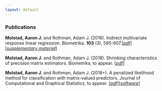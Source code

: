 ```yaml
---
layout: default
---
```

### Publications

**Molstad, Aaron J.** and Rothman, Adam J. (2016). Indirect multivariate response linear regression. Biometrika. **103** (3), 595-607.[[*pdf*](https://academic.oup.com/biomet/article-abstract/103/3/595/1744444/Indirect-multivariate-response-linear-regression?redirectedFrom=fulltext)][[*supplementary material*](pages/IMRLR_Supp.pdf)]

**Molstad, Aaron J.** and Rothman, Adam J. (2018). Shrinking characteristics of precision matrix estimators. Biometrika, to appear. [[*pdf*](https://arxiv.org/abs/1704.04820)]

**Molstad, Aaron J.**  and Rothman, Adam J. (2018+). A penalized likelihood method for classification with matrix-valued predictors. Journal of Computational and Graphical Statistics, to appear. [[*pdf*](pages/MatrixLDA.pdf)][[*software*](https://cran.r-project.org/web/packages/MatrixLDA/.)]
